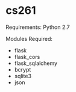 # cs261

Requirements: Python 2.7

Modules Required:
- flask
- flask_cors
- flask_sqlalchemy
- bcrypt
- sqlite3
- json

